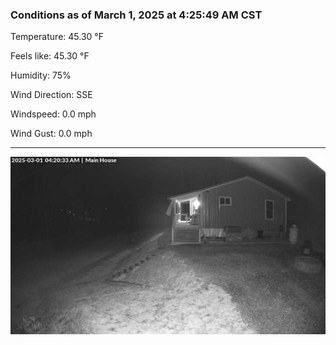 ### Conditions as of March 1, 2025 at 4:25:49 AM CST 

Temperature: 45.30 &deg;F

Feels like: 45.30 &deg;F

Humidity: 75%

Wind Direction: SSE

Windspeed: 0.0 mph

Wind Gust: 0.0 mph

---

<img src="./images/latest.jpeg"/>


